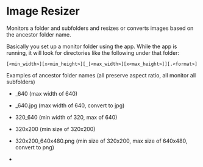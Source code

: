 # Image Resizer

Monitors a folder and subfolders and resizes or converts images based on the ancestor folder name.

Basically you set up a monitor folder using the app. While the app is running, it will look for directories like the following under that folder:

`[<min_width>][x<min_height>][_[<max_width>][x<max_height>]][.<format>]`

Examples of ancestor folder names (all preserve aspect ratio, all monitor all subfolders)

- _640 (max width of 640)

- _640.jpg (max width of 640, convert to jpg)

- 320_640 (min width of 320, max of 640)

- 320x200 (min size of 320x200)

- 320x200_640x480.png (min size of 320x200, max size of 640x480, convert to png)
- 